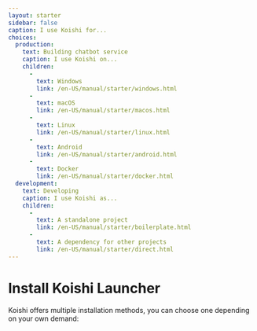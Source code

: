 ```yaml
---
layout: starter
sidebar: false
caption: I use Koishi for...
choices:
  production:
    text: Building chatbot service
    caption: I use Koishi on...
    children:
      - 
        text: Windows
        link: /en-US/manual/starter/windows.html
      - 
        text: macOS
        link: /en-US/manual/starter/macos.html
      - 
        text: Linux
        link: /en-US/manual/starter/linux.html
      - 
        text: Android
        link: /en-US/manual/starter/android.html
      - 
        text: Docker
        link: /en-US/manual/starter/docker.html
  development:
    text: Developing
    caption: I use Koishi as...
    children:
      - 
        text: A standalone project
        link: /en-US/manual/starter/boilerplate.html
      - 
        text: A dependency for other projects
        link: /en-US/manual/starter/direct.html
---
```


# Install Koishi Launcher

Koishi offers multiple installation methods, you can choose one depending on your own demand:

